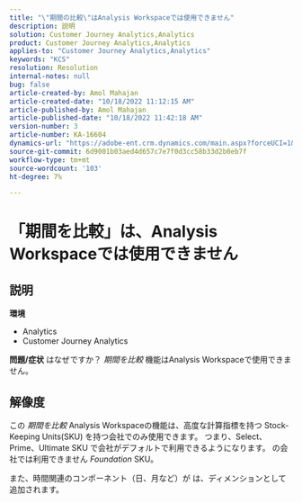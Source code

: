 ```yaml
---
title: "\"期間の比較\"はAnalysis Workspaceでは使用できません"
description: 説明
solution: Customer Journey Analytics,Analytics
product: Customer Journey Analytics,Analytics
applies-to: "Customer Journey Analytics,Analytics"
keywords: "KCS"
resolution: Resolution
internal-notes: null
bug: false
article-created-by: Amol Mahajan
article-created-date: "10/18/2022 11:12:15 AM"
article-published-by: Amol Mahajan
article-published-date: "10/18/2022 11:42:18 AM"
version-number: 3
article-number: KA-16604
dynamics-url: "https://adobe-ent.crm.dynamics.com/main.aspx?forceUCI=1&pagetype=entityrecord&etn=knowledgearticle&id=a99d38b4-d54e-ed11-bba2-0022480866ad"
source-git-commit: 6d9001b03aed4d657c7e7f0d3cc58b33d2b0eb7f
workflow-type: tm+mt
source-wordcount: '103'
ht-degree: 7%

---
```


# 「期間を比較」は、Analysis Workspaceでは使用できません

## 説明

<b>環境</b>
- Analytics
- Customer Journey Analytics

<b>問題/症状</b>
はなぜですか？ *期間を比較* 機能はAnalysis Workspaceで使用できません。


## 解像度


この *期間を比較* Analysis Workspaceの機能は、高度な計算指標を持つ Stock-Keeping Units(SKU) を持つ会社でのみ使用できます。 つまり、Select、Prime、Ultimate SKU で会社がデフォルトで利用できるようになります。 の会社では利用できません *Foundation* SKU。

また、時間関連のコンポーネント（日、月など）が は、ディメンションとして追加されます。
